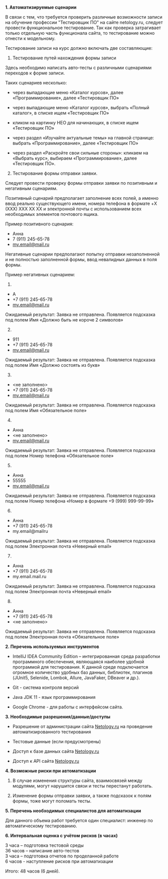 **1. Автоматизируемые сценарии**

В связи с тем, что требуется проверить различные возможности записи на обучение профессии "Тестировщик ПО" на сайте netology.ru, следует провести функциональное тестирование. Так как проверка затрагивает только отдельную часть функционала сайта, то тестирование можно отнести к модельному.

Тестирование записи на курс должно включать две составляющие:

1. Тестирование путей нахождения формы записи

Здесь необходимо написать авто-тесты с различными сценариями переходов к форме записи.

Таких сценариев несколько:

* через выпадающие меню «Каталог курсов», далее «Программирование», далее «Тестировщик ПО»

* через выпадающие меню «Каталог курсов», выбрать «Полный каталог», в списке ищем «Тестировщик ПО»

* кликом на картинку НЕО для начинающих, в списке ищем «Тестировщик ПО»

*  через раздел «Изучайте актуальные темы» на главной странице: выбрать «Программирование», далее «Тестировщик ПО»

*  через раздел «Раскройте свои сильные стороны»: кликаем на «Выбрать курс», выбираем «Программирование», далее «Тестировщик ПО».

2. Тестирование формы отправки заявки.

Следует провести проверку формы отправки заявки по позитивным и негативным сценариям.

Позитивный сценарий предполагает заполнение всех полей, а именно ввод реально существующего имени, номера телефона в формате +X (XXX) XXX XX XX и электронной почты с использованием всех необходимых элементов почтового ящика.

Пример позитивного сценария:
* Анна
* 7 (911) 245-65-78
* my.email@mail.ru

Негативные сценарии предполагают попытку отправки незаполненной и не полностью заполненной формы, ввод невалидных данных в поля формы.

Пример негативных сценарием:

1.
* A
* +7 (911) 245-65-78
* my.email@mail.ru

Ожидаемый результат: Заявка не отправлена. Появляется подсказка под полем Имя «Должно быть не короче 2 символов»

2.

* 911
* +7 (911) 245-65-78
* my.email@mail.ru

Ожидаемый результат: Заявка не отправлена. Появляется подсказка под полем Имя «Должно состоять из букв»

3.

* <не заполнено>
* +7 (911) 245-65-78
* my.email@mail.ru

Ожидаемый результат: Заявка не отправлена. Появляется подсказка под полем Имя «Обязательное поле»

4.

* Анна
* <не заполнено>
* my.email@mail.ru

Ожидаемый результат: Заявка не отправлена. Появляется подсказка под полем Номер телефона «Обязательное поле»

5.

* Анна
* 55555
* my.email@mail.ru

Ожидаемый результат: Заявка не отправлена. Появляется подсказка под полем Номер телефона «Номер в формате +9 (999) 999-99-99»

6.

* Анна
* +7 (911) 245-65-78
* my.email@mailru

Ожидаемый результат: Заявка не отправлена. Появляется подсказка под полем Электронная почта «Неверный email»

7.
* Анна
* +7 (911) 245-65-78
* my.email.mail.ru

Ожидаемый результат: Заявка не отправлена. Появляется подсказка под полем Электронная почта «Неверный email»

8.

* Анна
* +7 (911) 245-65-78
* <не заполнено>

Ожидаемый результат: Заявка не отправлена. Появляется подсказка под полем Электронная почта «Обязательное поле»

**2. Перечень используемых инструментов**

* IntelliJ IDEA Community Edition –  интегрированная среда разработки программного обеспечения, являющаяся наиболее удобной программой для тестирования. К данной среде подключается огромное количество удобных баз данных, библиотек, плагинов (JUnit5, Selenide, Lombok, Allure, JavaFaker, DBeaver и др.).

* Git - система контроля версий

* Java JDK 11 - язык программирования

* Google Chrome -  для работы с интерфейсом сайта.

**3. Необходимые разрешения/данные/доступы**

* Разрешение от администрации сайта [Netology.ru](https://netology.ru/) на проведение автоматизированного тестирования

* Тестовые данные (если предусмотрены)

* Доступ к базе данных сайта [Netology.ru](https://netology.ru/)

* Доступ к API сайта [Netology.ru](https://netology.ru/)

**4. Возможные риски при автоматизации**

1. В случае изменения структуры сайта, взаимосвязей между модулями, могут нарушится связи и тесты перестанут работать.

2. Изменение формы отправки заявки, а также подсказок к полям формы, тоже могут поломать тесты.

**5. Перечень необходимых специалистов для автоматизации**

Для данного объема работ требуется один специалист: инженер по автоматическому тестированию.

**6. Интервальная оценка с учётом рисков (в часах)**

3 часа – подготовка тестовой среды\
36 часов – написание авто-тестов\
3 часа – подготовка отчетов по проделанной работе\
6 часов - наступление рисков при автоматизации

Итого: 48 часов (6 дней).

